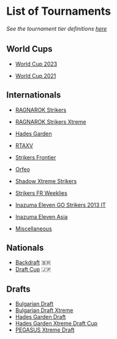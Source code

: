 # List of Tournaments

###### See the tournament tier definitions [here](tierdef.md)

## World Cups

- [World Cup 2023](worldcup23.md)
  
- [World Cup 2021](worldcup21.md)

## Internationals

- [RAGNAROK Strikers](ragna/ragnamain.md)
  
- [RAGNAROK Strikers Xtreme](ragna/ragnaxmain.md)
  
- [Hades Garden](hg/hgmain.md)
  
- [RTAXV](rtaxv/rtaxvmain.md)
  
- [Strikers Frontier](sf/sfmain.md)

- [Orfeo](orfeo/orfeomain.md)

- [Shadow Xtreme Strikers](shadow/shadowmain.md)

- [Strikers FR Weeklies](weeklies/weeklymain.md)

- [Inazuma Eleven GO Strikers 2013 IT](italia/itmain.md)

- [Inazuma Eleven Asia](asia/asiamain.md)
  
- [Miscellaneous](misc/miscmain.md)

## Nationals

- [Backdraft](lemonade/bdmain.md) :brazil:
- [Draft Cup](jpdraft/jpdraftmain.md) :jp:

## Drafts

- [Bulgarian Draft](draft/bgdraft.md)
- [Bulgarian Draft Xtreme](draft/bgdraftx.md)
- [Hades Garden Draft](draft/hgdraft.md)
- [Hades Garden Xtreme Draft Cup](draft/hgdraftx.md)
- [PEGASUS Xtreme Draft](draft/pegasusdraft.md)